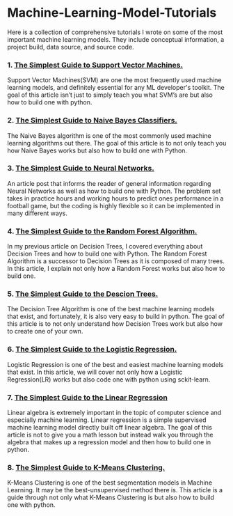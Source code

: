 <h1>Machine-Learning-Model-Tutorials</h1>
<p>Here is a collection of comprehensive tutorials I wrote on some of the most important machine learning models. They include conceptual information, a project build, data source, and source code. </p>
<h3>1. <a href="https://theryanrana.medium.com/the-simplest-guide-to-support-vector-machines-cf380568c3a6?">The Simplest Guide to Support Vector Machines.</a></h3>
<p>Support Vector Machines(SVM) are one the most frequently used machine learning models, and definitely essential for any ML developer's toolkit. The goal of this article isn’t just to simply teach you what SVM’s are but also how to build one with python.</p>
<h3>2. <a href="https://theryanrana.medium.com/the-simplest-guide-to-naive-bayes-classifiers-b57c170cc9e9?">The Simplest Guide to Naive Bayes Classifiers.</a></h3>
<p>The Naive Bayes algorithm is one of the most commonly used machine learning algorithms out there. The goal of this article is to not only teach you how Naive Bayes works but also how to build one with Python.</p>
<h3>3. <a href="https://theryanrana.medium.com/the-simplest-guide-to-neural-networks-5faa74dd01d5">The Simplest Guide to Neural Networks.</a></h3>
<p>An article post that informs the reader of general information regarding Neural Networks as well as how to build one with Python. The problem set takes in practice hours and working hours to predict ones performance in a football game, but the coding is highly flexible so it can be implemented in many different ways.</p>
<h3>4. <a href="https://theryanrana.medium.com/the-simplest-guide-to-the-random-forest-algorithm-c635cf9c2868">The Simplest Guide to the Random Forest Algorithm.</a></h3>
<p>In my previous article on Decision Trees, I covered everything about Decision Trees and how to build one with Python. The Random Forest Algorithm is a successor to Decision Trees as it is composed of many trees. In this article, I explain not only how a Random Forest works but also how to build one.</p>
<h3>5. <a href="https://theryanrana.medium.com/the-simplest-guide-to-decision-trees-d3032dda497a">The Simplest Guide to the Descion Trees.</a></h3>
<p>The Decision Tree Algorithm is one of the best machine learning models that exist, and fortunately, it is also very easy to build in python. The goal of this article is to not only understand how Decision Trees work but also how to create one of your own.
</p>
<h3>6. <a href="https://theryanrana.medium.com/the-simplest-guide-to-logistic-regression-fd5d912fa181">The Simplest Guide to the Logistic Regression.</a></h3>
<p>Logistic Regression is one of the best and easiest machine learning models that exist. In this article, we will cover not only how a Logistic Regression(LR) works but also code one with python using sckit-learn.
</p>
<h3>7. <a href="https://theryanrana.medium.com/the-simplest-guide-to-linear-regression-e8b93e1f76de">The Simplest Guide to the Linear Regression</a></h3>
<p>Linear algebra is extremely important in the topic of computer science and especially machine learning. Linear regression is a simple supervised machine learning model directly built off linear algebra. The goal of this article is not to give you a math lesson but instead walk you through the algebra that makes up a regression model and then how to build one in python.
</p>
<h3>8. <a href="https://theryanrana.medium.com/the-simplest-guide-to-k-means-clustering-and-python-fb42195ef829">The Simplest Guide to K-Means Clustering.</a></h3>
<p>K-Means Clustering is one of the best segmentation models in Machine Learning. It may be the best-unsupervised method there is. This article is a guide through not only what K-Means Clustering is but also how to build one with python.
</p>







